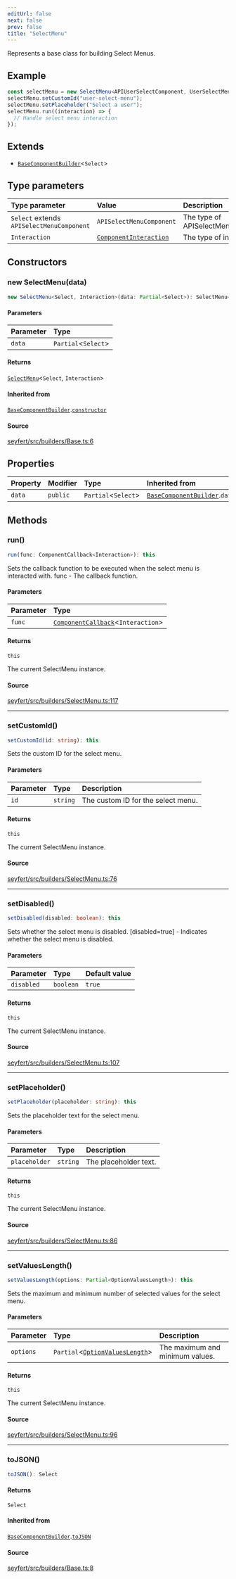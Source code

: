 ```yaml
---
editUrl: false
next: false
prev: false
title: "SelectMenu"
---
```


Represents a base class for building Select Menus.

## Example

```ts
const selectMenu = new SelectMenu<APIUserSelectComponent, UserSelectMenuInteraction>();
selectMenu.setCustomId("user-select-menu");
selectMenu.setPlaceholder("Select a user");
selectMenu.run((interaction) => {
  // Handle select menu interaction
});
```

## Extends

- [`BaseComponentBuilder`](/api/classes/basecomponentbuilder/)\<`Select`\>

## Type parameters

| Type parameter | Value | Description |
| :------ | :------ | :------ |
| `Select` extends `APISelectMenuComponent` | `APISelectMenuComponent` | The type of APISelectMenuComponent. |
| `Interaction` | [`ComponentInteraction`](/api/classes/componentinteraction/) | The type of interaction. |

## Constructors

### new SelectMenu(data)

```ts
new SelectMenu<Select, Interaction>(data: Partial<Select>): SelectMenu<Select, Interaction>
```

#### Parameters

| Parameter | Type |
| :------ | :------ |
| `data` | `Partial`\<`Select`\> |

#### Returns

[`SelectMenu`](/api/classes/selectmenu/)\<`Select`, `Interaction`\>

#### Inherited from

[`BaseComponentBuilder`](/api/classes/basecomponentbuilder/).[`constructor`](/api/classes/basecomponentbuilder/#constructors)

#### Source

[seyfert/src/builders/Base.ts:6](https://github.com/potoland/potocuit/blob/fe122a1/src/builders/Base.ts#L6)

## Properties

| Property | Modifier | Type | Inherited from |
| :------ | :------ | :------ | :------ |
| `data` | `public` | `Partial`\<`Select`\> | [`BaseComponentBuilder`](/api/classes/basecomponentbuilder/).`data` |

## Methods

### run()

```ts
run(func: ComponentCallback<Interaction>): this
```

Sets the callback function to be executed when the select menu is interacted with.
 func - The callback function.

#### Parameters

| Parameter | Type |
| :------ | :------ |
| `func` | [`ComponentCallback`](/api/type-aliases/componentcallback/)\<`Interaction`\> |

#### Returns

`this`

The current SelectMenu instance.

#### Source

[seyfert/src/builders/SelectMenu.ts:117](https://github.com/potoland/potocuit/blob/fe122a1/src/builders/SelectMenu.ts#L117)

***

### setCustomId()

```ts
setCustomId(id: string): this
```

Sets the custom ID for the select menu.

#### Parameters

| Parameter | Type | Description |
| :------ | :------ | :------ |
| `id` | `string` | The custom ID for the select menu. |

#### Returns

`this`

The current SelectMenu instance.

#### Source

[seyfert/src/builders/SelectMenu.ts:76](https://github.com/potoland/potocuit/blob/fe122a1/src/builders/SelectMenu.ts#L76)

***

### setDisabled()

```ts
setDisabled(disabled: boolean): this
```

Sets whether the select menu is disabled.
 [disabled=true] - Indicates whether the select menu is disabled.

#### Parameters

| Parameter | Type | Default value |
| :------ | :------ | :------ |
| `disabled` | `boolean` | `true` |

#### Returns

`this`

The current SelectMenu instance.

#### Source

[seyfert/src/builders/SelectMenu.ts:107](https://github.com/potoland/potocuit/blob/fe122a1/src/builders/SelectMenu.ts#L107)

***

### setPlaceholder()

```ts
setPlaceholder(placeholder: string): this
```

Sets the placeholder text for the select menu.

#### Parameters

| Parameter | Type | Description |
| :------ | :------ | :------ |
| `placeholder` | `string` | The placeholder text. |

#### Returns

`this`

The current SelectMenu instance.

#### Source

[seyfert/src/builders/SelectMenu.ts:86](https://github.com/potoland/potocuit/blob/fe122a1/src/builders/SelectMenu.ts#L86)

***

### setValuesLength()

```ts
setValuesLength(options: Partial<OptionValuesLength>): this
```

Sets the maximum and minimum number of selected values for the select menu.

#### Parameters

| Parameter | Type | Description |
| :------ | :------ | :------ |
| `options` | `Partial`\<[`OptionValuesLength`](/api/type-aliases/optionvalueslength/)\> | The maximum and minimum values. |

#### Returns

`this`

The current SelectMenu instance.

#### Source

[seyfert/src/builders/SelectMenu.ts:96](https://github.com/potoland/potocuit/blob/fe122a1/src/builders/SelectMenu.ts#L96)

***

### toJSON()

```ts
toJSON(): Select
```

#### Returns

`Select`

#### Inherited from

[`BaseComponentBuilder`](/api/classes/basecomponentbuilder/).[`toJSON`](/api/classes/basecomponentbuilder/#tojson)

#### Source

[seyfert/src/builders/Base.ts:8](https://github.com/potoland/potocuit/blob/fe122a1/src/builders/Base.ts#L8)
